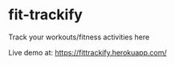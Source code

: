 # fit-trackify
Track your workouts/fitness activities here

Live demo at: https://fittrackify.herokuapp.com/
